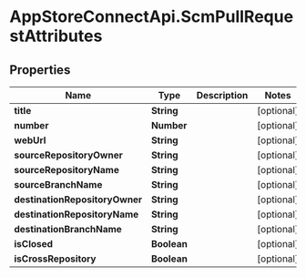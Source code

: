 # AppStoreConnectApi.ScmPullRequestAttributes

## Properties

Name | Type | Description | Notes
------------ | ------------- | ------------- | -------------
**title** | **String** |  | [optional] 
**number** | **Number** |  | [optional] 
**webUrl** | **String** |  | [optional] 
**sourceRepositoryOwner** | **String** |  | [optional] 
**sourceRepositoryName** | **String** |  | [optional] 
**sourceBranchName** | **String** |  | [optional] 
**destinationRepositoryOwner** | **String** |  | [optional] 
**destinationRepositoryName** | **String** |  | [optional] 
**destinationBranchName** | **String** |  | [optional] 
**isClosed** | **Boolean** |  | [optional] 
**isCrossRepository** | **Boolean** |  | [optional] 


